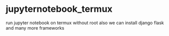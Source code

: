 # jupyternotebook_termux
run jupyter notebook on termux without root also we can install django flask and many more frameworks
